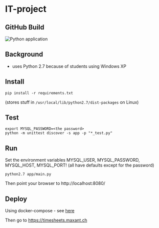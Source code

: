# IT-project

## GitHub Build

![Python application](https://github.com/Max-Kaye/IT-project/workflows/Python%20application/badge.svg)

## Background

- uses Python 2.7 because of students using Windows XP

## Install

    pip install -r requirements.txt

(stores stuff in `/usr/local/lib/python2.7/dist-packages` on Linux)

## Test

    export MYSQL_PASSWORD=<the password>
    python -m unittest discover -s app -p "*_test.py"

## Run

Set the environment variables MYSQL_USER, MYSQL_PASSWORD, MYSQL_HOST, MYSQL_PORT!
(all have defaults except for the password)

    python2.7 app/main.py

Then point your browser to http://localhost:8080/

## Deploy

Using docker-compose - see [here](itp-docker/README.md)

Then go to https://timesheets.maxant.ch
